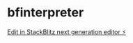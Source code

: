 # bfinterpreter

[Edit in StackBlitz next generation editor ⚡️](https://stackblitz.com/~/github.com/spencerpotd/bfinterpreter)